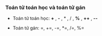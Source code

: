 ### Toán tử toán học và toán tử gán

- Toán tử toán học: **+** , **-** , * ,  / , **%** , **++** , **--**

- Toán tử gán: =, +=, -=, *=, /=, %=